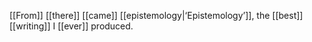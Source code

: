 [[From]] [[there]] [[came]] [[epistemology|‘Epistemology’]], the [[best]] [[writing]] I [[ever]] produced.